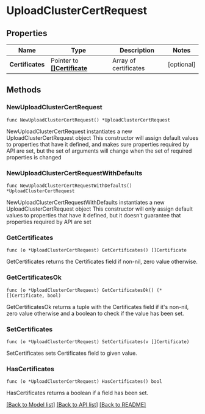 # UploadClusterCertRequest

## Properties

Name | Type | Description | Notes
------------ | ------------- | ------------- | -------------
**Certificates** | Pointer to [**[]Certificate**](Certificate.md) | Array of certificates | [optional] 

## Methods

### NewUploadClusterCertRequest

`func NewUploadClusterCertRequest() *UploadClusterCertRequest`

NewUploadClusterCertRequest instantiates a new UploadClusterCertRequest object
This constructor will assign default values to properties that have it defined,
and makes sure properties required by API are set, but the set of arguments
will change when the set of required properties is changed

### NewUploadClusterCertRequestWithDefaults

`func NewUploadClusterCertRequestWithDefaults() *UploadClusterCertRequest`

NewUploadClusterCertRequestWithDefaults instantiates a new UploadClusterCertRequest object
This constructor will only assign default values to properties that have it defined,
but it doesn't guarantee that properties required by API are set

### GetCertificates

`func (o *UploadClusterCertRequest) GetCertificates() []Certificate`

GetCertificates returns the Certificates field if non-nil, zero value otherwise.

### GetCertificatesOk

`func (o *UploadClusterCertRequest) GetCertificatesOk() (*[]Certificate, bool)`

GetCertificatesOk returns a tuple with the Certificates field if it's non-nil, zero value otherwise
and a boolean to check if the value has been set.

### SetCertificates

`func (o *UploadClusterCertRequest) SetCertificates(v []Certificate)`

SetCertificates sets Certificates field to given value.

### HasCertificates

`func (o *UploadClusterCertRequest) HasCertificates() bool`

HasCertificates returns a boolean if a field has been set.


[[Back to Model list]](../README.md#documentation-for-models) [[Back to API list]](../README.md#documentation-for-api-endpoints) [[Back to README]](../README.md)


